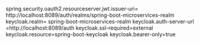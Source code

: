 spring.security.oauth2.resourceserver.jwt.issuer-uri= http://localhost:8089/auth/realms/spring-boot-microservices-realm
keycloak.realm= spring-boot-microservices-realm
keycloak.auth-server-url =http://localhost:8089/auth
keycloak.ssl-required=external
keycloak.resource=spring-boot-keycloak
keycloak.bearer-only=true

